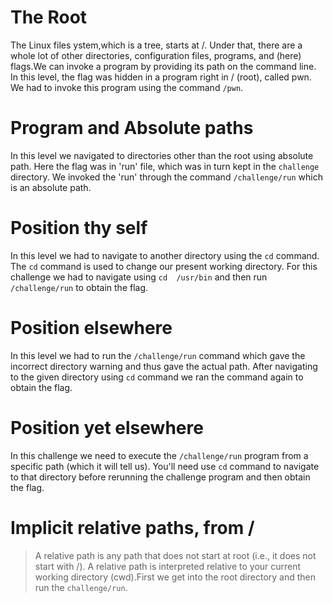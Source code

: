 # The Root
The Linux files ystem,which is a tree, starts at /. Under that, there are a whole lot of other directories, configuration files, programs, and (here) flags.We can invoke a program by providing its path on the command line. In this level, the flag was hidden in a program right in / (root), called pwn. We had to invoke this program using the command `/pwn`. 

# Program and Absolute paths
In this level we navigated to directories other than the root using absolute path. Here the flag was in 'run' file, which was in turn kept in the `challenge` directory. 
We invoked the 'run' through the command `/challenge/run` which is an absolute path.

# Position thy self
In this level we had to navigate to another directory using the `cd` command. The `cd` command is used to change our present working directory. For this challenge we had to navigate using 
`cd  /usr/bin` and then run `/challenge/run` to obtain the flag.

# Position elsewhere
In this level we had to run the `/challenge/run` command which gave the incorrect directory warning and thus gave the actual path. After navigating to the given directory using `cd` command we ran the command again to obtain the flag. 

# Position yet elsewhere
In this challenge we need to execute the `/challenge/run` program from a specific path (which it will tell us). You'll need use `cd` command to navigate to that directory before rerunning the challenge program and then obtain the flag.

# Implicit relative paths, from /
> A relative path is any path that does not start at root (i.e., it does not start with /).
A relative path is interpreted relative to your current working directory (cwd).First we get into the root directory and then run the `challenge/run`.
